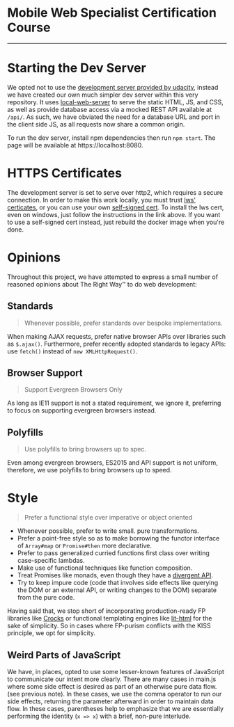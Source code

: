 # Mobile Web Specialist Certification Course
---

# Starting the Dev Server

We opted not to use the [development server provided by udacity]( https://github.com/udacity/mws-restaurant-stage-2), instead we have created our own much simpler dev server within this very repository. It uses [local-web-server](https://github.com/lwsjs/local-web-server/wiki) to serve the static HTML, JS, and CSS, as well as provide database access via a mocked REST API available at `/api/`. As such, we have obviated the need for a database URL and port in the client side JS, as all requests now share a common origin.

To run the dev server, install npm dependencies then run `npm start`. The page will be available at https://localhost:8080.

# HTTPS Certificates

The development server is set to serve over http2, which requires a secure connection. In order to make this work locally, you must trust [lws' certicates](https://github.com/lwsjs/local-web-server/wiki/How-to-get-the-%22green-padlock%22-using-the-built-in-certificate), or you can use your own [self-signed cert](https://github.com/lwsjs/local-web-server/wiki/How-to-get-the-%22green-padlock%22-with-a-new-self-signed-certificate).
To install the lws cert, even on windows, just follow the instructions in the link above. If you want to use a self-signed cert instead, just rebuild the docker image when you're done.

# Opinions

Throughout this project, we have attempted to express a small number of reasoned opinions about The Right Way™ to do web development:

## Standards
> Whenever possible, prefer standards over bespoke implementations.

When making AJAX requests, prefer native browser APIs over libraries such as `$.ajax()`. Furthermore, prefer recently adopted standards to legacy APIs: use `fetch()` instead of `new XMLHttpRequest()`.

## Browser Support
> Support Evergreen Browsers Only

As long as IE11 support is not a stated requirement, we ignore it, preferring to focus on supporting evergreen browsers instead.

## Polyfills
> Use polyfills to bring browsers up to spec.

Even among evergreen browsers, ES2015 and API support is not uniform, therefore, we use polyfills to bring browsers up to speed.

# Style
> Prefer a functional style over imperative or object oriented

* Whenever possible, prefer to write small. pure transformations.
* Prefer a point-free style so as to make borrowing the functor interface of `Array#map` or `Promise#then` more declarative.
* Prefer to pass generalized curried functions first class over writing case-specific lambdas.
* Make use of functional techniques like function composition.
* Treat Promises like monads, even though they have a [divergent API](https://github.com/promises-aplus/promises-spec/issues/94).
* Try to keep impure code (code that involves side effects like querying the DOM or an external API, or writing changes to the DOM) separate from the pure code.

Having said that, we stop short of incorporating production-ready FP libraries like [Crocks](https://github.com/evilsoft/crocks) or functional templating engines like [lit-html](https://github.com/Polymer/lit-html) for the sake of simplicity. So in cases where FP-purism conflicts with the KISS principle, we opt for simplicity.

## Weird Parts of JavaScript

We have, in places, opted to use some lesser-known features of JavaScript to communicate our intent more clearly. There are many cases in main.js where some side effect is desired as part of an otherwise pure data flow. (see previous note). In these cases, we use the comma operator to run our side effects, returning the parameter afterward in order to maintain data flow. In these cases, parentheses help to emphasize that we are essentially performing the identity (`x => x`) with a brief, non-pure interlude.
